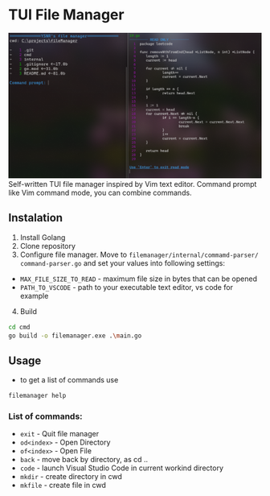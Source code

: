 # TUI File Manager

![alt text](media/image.png)
Self-written TUI file manager inspired by Vim text editor. Command prompt like Vim command mode, you can combine commands.

## Instalation

1. Install Golang
2. Clone repository
3. Configure file manager. Move to `filemanager/internal/commamd-parser/ command-parser.go` and set your values into following settings:

- `MAX_FILE_SIZE_TO_READ` - maximum file size in bytes that can be opened
- `PATH_TO_VSCODE` - path to your executable text editor, vs code for example

4. Build

```bash
cd cmd
go build -o filemanager.exe .\main.go
```

## Usage

- to get a list of commands use

```bash
filemanager help
```

### List of commands:

- `exit` - Quit file manager
- `od<index>` - Open Directory
- `of<index>` - Open File
- `back` - move back by directory, as cd ..
- `code` - launch Visual Studio Code in current workind directory
- `mkdir` - create directory in cwd
- `mkfile` - create file in cwd
